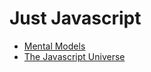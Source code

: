 # Just Javascript

* [Mental Models](./01-mental-models.md)
* [The Javascript Universe](./02-the-javascript-universe.md)